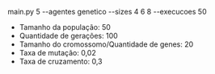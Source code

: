 main.py 5 --agentes genetico --sizes 4 6 8 --execucoes 50

- Tamanho da população: 50
- Quantidade de gerações: 100
- Tamanho do cromossomo/Quantidade de genes: 20
- Taxa de mutação: 0,02
- Taxa de cruzamento: 0,3